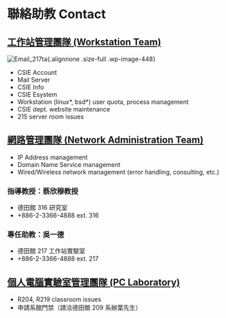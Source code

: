 # 聯絡助教 Contact

## [工作站管理團隊 (Workstation Team)](https://wslab.csie.ntu.edu.tw/)

![Email\_217ta](https://wslab.csie.ntu.edu.tw/wp-content/uploads/2014/09/Email_217ta.png){.alignnone
.size-full .wp-image-448}

-   CSIE Account
-   Mail Server
-   CSIE Info
-   CSIE Esystem
-   Workstation (linux\*, bsd\*) user quota, process management
-   CSIE dept. website maintenance
-   215 server room issues

## [網路管理團隊 (Network Administration Team)](http://nalab.csie.ntu.edu.tw/)

-   IP Address management
-   Domain Name Service management
-   Wired/Wireless network management (error handling, consulting, etc.)

### 指導教授：蔡欣穆教授

-   德田館 316 研究室
-   +886-2-3366-4888 ext. 316

### 專任助教：吳一德

-   德田館 217 工作站實驗室
-   +886-2-3366-4888 ext. 217

## [個人電腦實驗室管理團隊 (PC Laboratory)](http://pclab.csie.ntu.edu.tw/)

-   R204, R219 classroom issues
-   申請系館門禁（請洽德田館 209 系辦葉先生）
